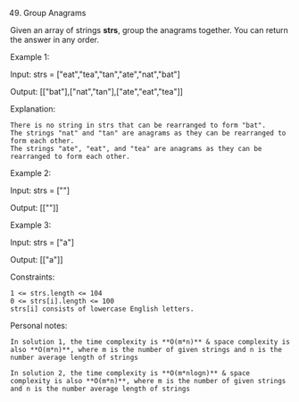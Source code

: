 49. Group Anagrams


Given an array of strings **strs**, group the anagrams together. You can return the answer in any order.

 

Example 1:

Input: strs = ["eat","tea","tan","ate","nat","bat"]

Output: [["bat"],["nat","tan"],["ate","eat","tea"]]

Explanation:

    There is no string in strs that can be rearranged to form "bat".
    The strings "nat" and "tan" are anagrams as they can be rearranged to form each other.
    The strings "ate", "eat", and "tea" are anagrams as they can be rearranged to form each other.

Example 2:

Input: strs = [""]

Output: [[""]]

Example 3:

Input: strs = ["a"]

Output: [["a"]]

 

Constraints:

    1 <= strs.length <= 104
    0 <= strs[i].length <= 100
    strs[i] consists of lowercase English letters.

Personal notes:

    In solution 1, the time complexity is **O(m*n)** & space complexity is also **O(m*n)**, where m is the number of given strings and n is the number average length of strings

    In solution 2, the time complexity is **O(m*nlogn)** & space complexity is also **O(m*n)**, where m is the number of given strings and n is the number average length of strings

